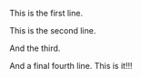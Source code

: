 This is the first line.

This is the second line.

And the third.

And a final fourth line. This is it!!!

